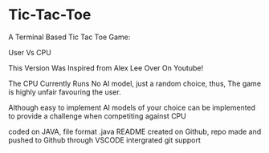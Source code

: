 # Tic-Tac-Toe

A Terminal Based Tic Tac Toe Game:

User Vs CPU

This Version Was Inspired from Alex Lee Over On Youtube!


The CPU Currently Runs No AI model, just a random choice, thus, The game is highly unfair favouring the user.

Although easy to implement AI models of your choice can be implemented to provide a challenge when competiting against CPU


coded on JAVA, file format .java 
README created on Github, 
repo made and pushed to Github through VSCODE intergrated git support
